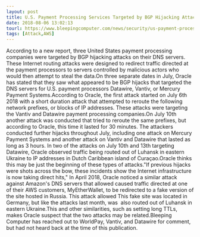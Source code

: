 ```yaml
---
layout: post
title: U.S. Payment Processing Services Targeted by BGP Hijacking Attacks
date: 2018-08-06 13:02:13
tourl: https://www.bleepingcomputer.com/news/security/us-payment-processing-services-targeted-by-bgp-hijacking-attacks/
tags: [Attack,AWS]
---
```

According to a new report, three United States payment processing companies were targeted by BGP hijacking attacks on their DNS servers. These Internet routing attacks were designed to redirect traffic directed at the payment processors to servers controlled by malicious actors who would then attempt to steal the data.On three separate dates in July, Oracle has stated that they saw what appeared to be BGP hijacks that targeted the DNS servers for U.S. payment processors Datawire, Vantiv, or Mercury Payment Systems.According to Oracle, the first attack started on July 6th 2018 with a short duration attack that attempted to reroute the following network prefixes, or blocks of IP addresses. These attacks were targeting the Vantiv and Datawire payment processing companies.On July 10th another attack was conducted that tried to reroute the same prefixes, but according to Oracle, this time it lasted for 30 minutes. The attackers conducted further hijacks throughout July, including one attack on Mercury Payment Systems and another attack on Vantiv and Datawire that lasted as long as 3 hours. In two of the attacks on July 10th and 13th targeting Datawire, Oracle observed traffic being routed out of Luhansk in eastern Ukraine to IP addresses in Dutch Caribbean island of Curaçao.Oracle thinks this may be just the beginning of these types of attacks."If previous hijacks were shots across the bow, these incidents show the Internet infrastructure is now taking direct hits," In April 2018, Oracle noticed a similar attack against Amazon's DNS servers that allowed caused traffic directed at one of their AWS customers, MyEtherWallet, to be redirected to a fake version of the site hosted in Russia. This attack allowed This fake site was located in Germany, but like the attacks last month, was  also routed out of Luhansk in eastern Ukraine.This and other similarities, such as setting long TTLs, makes Oracle suspect that the two attacks may be related.Bleeping Computer has reached out to WorldPay, Vantiv, and Datawire for comment, but had not heard back at the time of this publication.